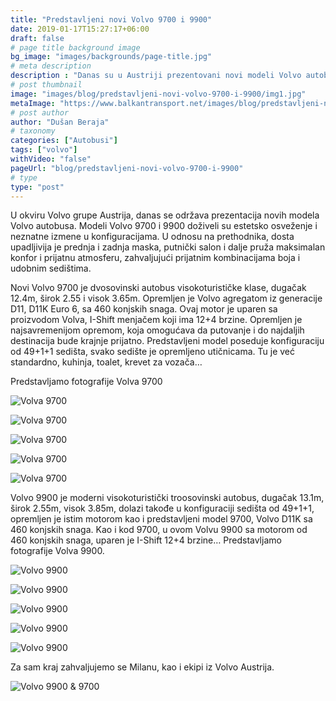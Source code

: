 ```yaml
---
title: "Predstavljeni novi Volvo 9700 i 9900"
date: 2019-01-17T15:27:17+06:00
draft: false
# page title background image
bg_image: "images/backgrounds/page-title.jpg"
# meta description
description : "Danas su u Austriji prezentovani novi modeli Volvo autobusa, modeli 9700 i 9900."
# post thumbnail
image: "images/blog/predstavljeni-novi-volvo-9700-i-9900/img1.jpg"
metaImage: "https://www.balkantransport.net/images/blog/predstavljeni-novi-volvo-9700-i-9900/img1.jpg"
# post author
author: "Dušan Beraja"
# taxonomy
categories: ["Autobusi"]
tags: ["volvo"]
withVideo: "false"
pageUrl: "blog/predstavljeni-novi-volvo-9700-i-9900"
# type
type: "post"
---
```


U okviru Volvo grupe Austrija, danas se održava prezentacija novih modela Volvo autobusa. Modeli Volvo 9700 i 9900 doživeli su estetsko osveženje i neznatne izmene u konfiguracijama. U odnosu na prethodnika, dosta upadljivija je prednja i zadnja maska, putnički salon i dalje pruža maksimalan konfor i prijatnu atmosferu, zahvaljujući prijatnim kombinacijama boja i udobnim sedištima.

Novi Volvo 9700 je dvosovinski autobus visokoturističke klase, dugačak 12.4m, širok 2.55 i visok 3.65m. Opremljen je Volvo agregatom iz generacije D11, D11K Euro 6, sa 460 konjskih snaga. Ovaj motor je uparen sa proizvodom Volva, I-Shift menjačem koji ima 12+4 brzine. Opremljen je najsavremenijom opremom, koja omogućava da putovanje i do najdaljih destinacija bude krajnje prijatno. Predstavljeni model poseduje konfiguraciju od 49+1+1 sedišta, svako sedište je opremljeno utičnicama. Tu je već standardno, kuhinja, toalet, krevet za vozača…

Predstavljamo fotografije Volva 9700

![Volva 9700](/images/blog/predstavljeni-novi-volvo-9700-i-9900/img2.jpg "Volva 9700")

![Volva 9700](/images/blog/predstavljeni-novi-volvo-9700-i-9900/img3.jpg "Volva 9700")

![Volva 9700](/images/blog/predstavljeni-novi-volvo-9700-i-9900/img4.jpg "Volva 9700")

![Volva 9700](/images/blog/predstavljeni-novi-volvo-9700-i-9900/img5.jpg "Volva 9700")

![Volva 9700](/images/blog/predstavljeni-novi-volvo-9700-i-9900/img6.jpg "Volva 9700")

Volvo 9900 je moderni visokoturistički troosovinski autobus, dugačak 13.1m, širok 2.55m, visok 3.85m, dolazi takođe u konfiguraciji sedišta od 49+1+1, opremljen je istim motorom kao i predstavljeni model 9700, Volvo D11K sa 460 konjskih snaga. Kao i kod 9700, u ovom Volvu 9900 sa motorom od 460 konjskih snaga, uparen je I-Shift 12+4 brzine… Predstavljamo fotografije Volva 9900.

![Volvo 9900](/images/blog/predstavljeni-novi-volvo-9700-i-9900/img7.jpg "Volvo 9900")

![Volvo 9900](/images/blog/predstavljeni-novi-volvo-9700-i-9900/img8.jpg "Volvo 9900")

![Volvo 9900](/images/blog/predstavljeni-novi-volvo-9700-i-9900/img9.jpg "Volvo 9900")

![Volvo 9900](/images/blog/predstavljeni-novi-volvo-9700-i-9900/img10.jpg "Volvo 9900")

![Volvo 9900](/images/blog/predstavljeni-novi-volvo-9700-i-9900/img11.jpg "Volvo 9900")

Za sam kraj zahvaljujemo se Milanu, kao i ekipi iz Volvo Austrija.

![Volvo 9900 & 9700](/images/blog/predstavljeni-novi-volvo-9700-i-9900/img12.jpg "Volvo 9900 & 9700")